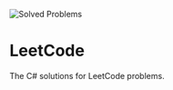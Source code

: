 ![Solved Problems](https://img.shields.io/badge/Solved%20Problems-43-green)
# LeetCode
The C# solutions for LeetCode problems.
